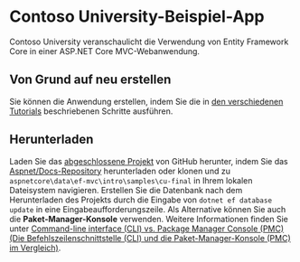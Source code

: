 # <a name="contoso-university-sample-app"></a>Contoso University-Beispiel-App

Contoso University veranschaulicht die Verwendung von Entity Framework Core in einer ASP.NET Core MVC-Webanwendung.

## <a name="build-it-from-scratch"></a>Von Grund auf neu erstellen

Sie können die Anwendung erstellen, indem Sie die in [den verschiedenen Tutorials](https://docs.microsoft.com/aspnet/core/data/ef-mvc/intro) beschriebenen Schritte ausführen.

## <a name="download-it"></a>Herunterladen

Laden Sie das [abgeschlossene Projekt](https://github.com/aspnet/Docs/tree/master/aspnetcore/data/ef-mvc/intro/samples/cu-final) von GitHub herunter, indem Sie das [Aspnet/Docs-Repository](https://github.com/aspnet/Docs) herunterladen oder klonen und zu `aspnetcore\data\ef-mvc\intro\samples\cu-final` in Ihrem lokalen Dateisystem navigieren.  Erstellen Sie die Datenbank nach dem Herunterladen des Projekts durch die Eingabe von `dotnet ef database update` in eine Eingabeaufforderungszeile. Als Alternative können Sie auch die **Paket-Manager-Konsole** verwenden. Weitere Informationen finden Sie unter [Command-line interface (CLI) vs. Package Manager Console (PMC) (Die Befehlszeilenschnittstelle (CLI) und die Paket-Manager-Konsole (PMC) im Vergleich)](https://docs.microsoft.com/aspnet/core/data/ef-mvc/migrations#command-line-interface-cli-vs-package-manager-console-pmc).
